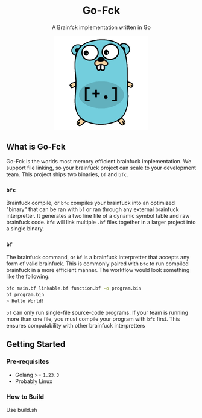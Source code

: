 <div align="center">

#  Go-Fck
A Brainfck implementation written in Go

<img src="./img/go-fck.png" alt="gopher" width="250" height="250">
</div>

## What is Go-Fck
Go-Fck is the worlds most memory efficient brainfuck implementation.
We support file linking, so your brainfuck project can scale to your development
team. This project ships two binaries, `bf` and `bfc`. 

### `bfc`
Brainfuck compile, or `bfc` compiles your brainfuck into an optimized "binary"
that can be ran with `bf` or ran through any external brainfuck interpretter.
It generates a two line file of a dynamic symbol table and raw brainfuck code.
`bfc` will link multiple `.bf` files together in a larger project into a single binary.
### `bf`
The brainfuck command, or `bf` is a brainfuck interpretter that accepts 
any form of valid brainfuck. This is commonly paired with `bfc` to run compiled brainfuck
in a more efficient manner. The workflow would look something like the following:

```bash
bfc main.bf linkable.bf function.bf -o program.bin
bf program.bin
> Hello World!
```

`bf` can only run single-file source-code programs. 
If your team is running more than one file, you must compile your
program with `bfc` first.  This ensures compatability with other brainfuck
interpretters

## Getting Started

### Pre-requisites
- Golang >= `1.23.3`
- Probably Linux

### How to Build
Use build.sh
